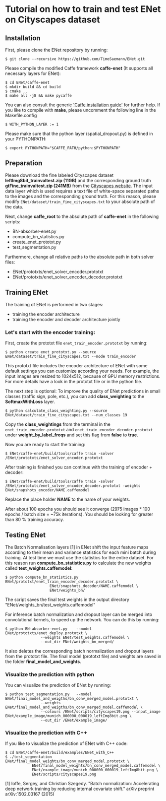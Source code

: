 # Tutorial on how to train and test ENet on Cityscapes dataset

## Installation

First, please clone the ENet repository by running:

	$ git clone --recursive https://github.com/TimoSaemann/ENet.git

Please compile the modified Caffe framework __caffe-enet__ (It supports all necessary layers for ENet):

	$ cd ENet/caffe-enet
	$ mkdir build && cd build
	$ cmake ..
	$ make all -j8 && make pycaffe

You can also consult the generic ['Caffe installation guide'](http://caffe.berkeleyvision.org/installation.html) for further help. If you like to compile with __make__, please uncomment the following line in the Makefile.config 

	$ WITH_PYTHON_LAYER := 1 
	
Please make sure that the python layer (spatial_dropout.py) is defined in your PYTHONPATH:

	$ export PYTHONPATH="$CAFFE_PATH/python:$PYTHONPATH"

## Preparation

Please download the fine labeled Cityscapes dataset __leftImg8bit_trainvaltest.zip (11GB)__ and the corresponding ground truth __gtFine_trainvaltest.zip (241MB)__ from the [Cityscapes website](`https://www.cityscapes-dataset.com`).
The input data layer which is used requires a text file of white-space separated paths to the images and the corresponding ground truth.
For this reason, please modify `ENet/dataset/train_fine_cityscapes.txt` to your absolute path of the data.

Next, change __caffe_root__ to the absolute path of __caffe-enet__ in the following scripts:
 - BN-absorber-enet.py
 - compute_bn_statistics.py
 - create_enet_prototxt.py
 - test_segmentation.py

Furthermore, change all relative paths to the absolute path in both solver files:
 - ENet/prototxts/enet_solver_encoder.prototxt
 - ENet/prototxts/enet_solver_encoder_decoder.prototxt

## Training ENet 

The training of ENet is performed in two stages: 
 - training the encoder architecture
 - training the encoder and decoder architecture jointly

### Let's start with the encoder training:

First, create the prototxt file `enet_train_encoder.prototxt` by running:

	$ python create_enet_prototxt.py --source ENet/dataset/train_fine_cityscapes.txt --mode train_encoder
	
This prototxt file includes the encoder architecture of ENet with some default settings you can customize according your needs. For example, the input images are resized to 1024x512, because of GPU memory restrictions. For more details have a look in the prototxt file or in the python file.

The next step is optional:
To improve the quality of ENet predictions in small classes (traffic sign, pole, etc.), you can add __class_weighting__ to the __SoftmaxWithLoss__ layer. 

	$ python calculate_class_weighting.py --source ENet/dataset/train_fine_cityscapes.txt --num_classes 19
	
Copy the __class_weightings__ from the terminal in the `enet_train_encoder.prototxt` and `enet_train_encoder_decoder.prototxt` under __weight_by_label_freqs__ and set this flag from __false__ to __true__. 
 
Now you are ready to start the training:

	$ ENet/caffe-enet/build/tools/caffe train -solver /ENet/prototxts/enet_solver_encoder.prototxt

After training is finished you can continue with the training of encoder + decoder:

	$ ENet/caffe-enet/build/tools/caffe train -solver /ENet/prototxts/enet_solver_encoder_decoder.prototxt -weights ENet/snapshots_encoder/NAME.caffemodel

Replace the place holder __NAME__ to the name of your weights.

After about 100 epochs you should see it converge (2975 images * 100 epochs / batch size = ~75k iterations). You should be looking for greater than 80 % training accuracy.

## Testing ENet

The Batch Normalisation layers [1] in ENet shift the input feature maps according to their mean and variance
statistics for each mini batch during training. At test time we must use the statistics for the entire dataset.
For this reason run __compute_bn_statistics.py__ to calculate the new weights called __test_weights.caffemodel__:

	$ python compute_bn_statistics.py 	ENet/prototxt/enet_train_encoder_decoder.prototxt \
						ENet/snapshots_decoder/NAME.caffemodel \
						ENet/weights_bn/ 

The script saves the final test weights in the output directory "ENet/weights_bn/test_weights.caffemodel"

For inference batch normalization and dropout layer can be merged into convolutional kernels, to
speed up the network. You can do this by running:

	$ python BN-absorber-enet.py 	--model ENet/prototxts/enet_deploy.prototxt \
					--weights ENet/test_weights.caffemodel \
					--out_dir ENet/weights_bn_merged/

It also deletes the corresponding batch normalization and dropout layers from the prototxt file. The final model (prototxt file) and weights are saved in the folder __final_model_and_weights__. 

### Visualize the prediction with python

You can visualize the prediction of ENet by running:

	$ python test_segmentation.py 	--model ENet/final_model_and_weigths/bn_conv_merged_model.prototxt \
					--weights ENet/final_model_and_weigths/bn_conv_merged_model.caffemodel \
					--colours /ENet/scripts/cityscapes19.png --input_image ENet/example_image/munich_000000_000019_leftImg8bit.png \
					--out_dir /ENet/example_image/ 


### Visualize the prediction with C++

If you like to visualize the prediction of ENet with C++ code:

	$ cd ENet/caffe-enet/build/examples/ENet_with_C++
	$ ./test_segmentation 	ENet/final_model_weights/bn_conv_merged_model.prototxt \
				ENet/final_model_weights/bn_conv_merged_model.caffemodel \
				ENet/example_image/munich_000000_000019_leftImg8bit.png \
				ENet/scripts/cityscapes19.png













































	





[1] Ioffe, Sergey, and Christian Szegedy. "Batch normalization: Accelerating deep network training by reducing
internal covariate shift." arXiv preprint arXiv:1502.03167 (2015)
